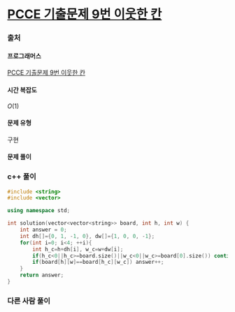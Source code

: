 # [PCCE 기출문제 9번 이웃한 칸](https://school.programmers.co.kr/learn/courses/30/lessons/250125)

### 출처
#### 프로그래머스
[PCCE 기출문제 9번 이웃한 칸](https://school.programmers.co.kr/learn/courses/30/lessons/250125)

#### 시간 복잡도
$`O(1)`$

#### 문제 유형
구현

#### 문제 풀이

### c++ 풀이
```c++
#include <string>
#include <vector>

using namespace std;

int solution(vector<vector<string>> board, int h, int w) {
    int answer = 0;
    int dh[]={0, 1, -1, 0}, dw[]={1, 0, 0, -1};
    for(int i=0; i<4; ++i){
        int h_c=h+dh[i], w_c=w+dw[i];
        if(h_c<0||h_c>=board.size()||w_c<0||w_c>=board[0].size()) continue;
        if(board[h][w]==board[h_c][w_c]) answer++;
    }
    return answer;
}
```

### 다른 사람 풀이
```c++

```
